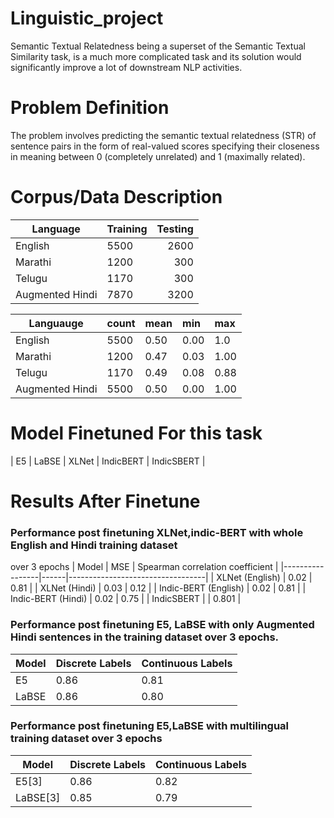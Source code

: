 # Linguistic_project
Semantic Textual Relatedness being a superset of the Semantic Textual Similarity task, is a much more complicated task and its solution would significantly improve a lot of downstream NLP activities.

# Problem Definition
The problem involves predicting the semantic textual
relatedness (STR) of sentence pairs in the form
of real-valued scores specifying their closeness in
meaning between 0 (completely unrelated) and 1
(maximally related).

# Corpus/Data Description                    
| Language|  Training | Testing|
|---------|:----------|--------:|
|English |5500 |2600|
|Marathi |1200 |300|
|Telugu |1170| 300|
|Augmented Hindi |7870 |3200|

|Languauge| count| mean| min |max|
|--------|:------|:-----|:------|:---|
|English |5500 |0.50 |0.00| 1.0|
|Marathi| 1200| 0.47 |0.03 |1.00|
|Telugu |1170 |0.49| 0.08 |0.88|
|Augmented Hindi|5500| 0.50 |0.00 |1.00|

# Model Finetuned For this task
| E5        | LaBSE     | XLNet     | IndicBERT | IndicSBERT |



# Results After Finetune
### Performance post finetuning XLNet,indic-BERT with whole English and Hindi training dataset
over 3 epochs
| Model           | MSE  | Spearman correlation coefficient |
|-----------------|------|----------------------------------|
| XLNet (English) | 0.02 | 0.81                             |
| XLNet (Hindi)   | 0.03 | 0.12                             |
| Indic-BERT (English) | 0.02 | 0.81                        |
| Indic-BERT (Hindi)   | 0.02 | 0.75                        |
| IndicSBERT       |           |  0.801                     |

### Performance post finetuning E5, LaBSE with only Augmented Hindi sentences in the training dataset over 3 epochs.
| Model | Discrete Labels | Continuous Labels |
|-------|-----------------|-------------------|
| E5    | 0.86            | 0.81              |
| LaBSE | 0.86            | 0.80              |


### Performance post finetuning E5,LaBSE with multilingual training dataset over 3 epochs
| Model      | Discrete Labels | Continuous Labels |
|------------|-----------------|-------------------|
| E5[3]      | 0.86            | 0.82              |
| LaBSE[3]   | 0.85            | 0.79              |





